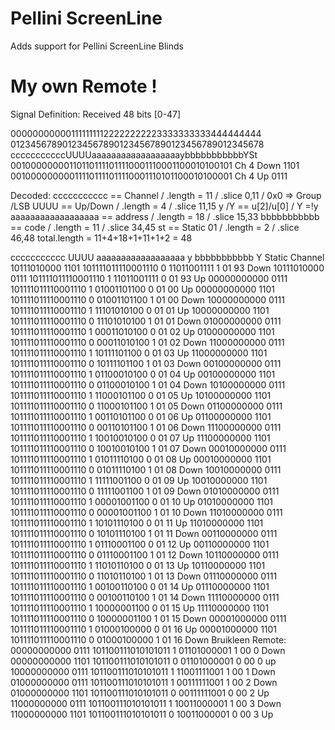 # Pellini ScreenLine

Adds support for Pellini ScreenLine Blinds

# My own Remote !
Signal Definition:
Received 48 bits [0-47]

0000000000011111111122222222223333333333444444444
0123456789012345678901234567890123456789012345678
cccccccccccUUUUaaaaaaaaaaaaaaaaaaybbbbbbbbbbbYSt
001000000001101101111011110001110001100010100101 Ch 4 Down 1101
001000000000111101111011110001110101100010100001 Ch 4 Up   0111

Decoded:
ccccccccccc 	      == Channel   / .length = 11 / .slice 0,11 / 0x0 => Group /LSB
UUUU 			          == Up/Down   / .length = 4  / .slice 11,15
y /Y				        == u[2]/u[0] / Y =!y
aaaaaaaaaaaaaaaaaa 	== address   / .length = 18 / .slice 15,33
bbbbbbbbbbb         == code      / .length = 11 / .slice 34,45
st                  == Static 01 / .length = 2  / .slice  46,48
total.length = 11+4+18+1+11+1+2 = 48

ccccccccccc	UUUU	aaaaaaaaaaaaaaaaaa	y	bbbbbbbbbbb	Y	Static	Channel
10111010000	1101	101111011110001110	0	11011001111	1	01	93	Down
10111010000	0111	101111011110001110	1	11011001111	0	01	93	Up
00000000000	0111	101111011110001110	1	01001101100	0	01	00	Up
00000000000	1101	101111011110001110	0	01001101100	1	01	00	Down
10000000000	0111	101111011110001110	1	11101010100	0	01	01	Up
10000000000	1101	101111011110001110	0	11101010100	1	01	01	Down
01000000000	0111	101111011110001110	1	00011010100	0	01	02	Up
01000000000	1101	101111011110001110	0	00011010100	1	01	02	Down
11000000000	0111	101111011110001110	1	10111101100	0	01	03	Up
11000000000	1101	101111011110001110	0	10111101100	1	01	03	Down
00100000000	0111	101111011110001110	1	01100010100	0	01	04	Up
00100000000	1101	101111011110001110	0	01100010100	1	01	04	Down
10100000000	0111	101111011110001110	1	11000101100	0	01	05	Up
10100000000	1101	101111011110001110	0	11000101100	1	01	05	Down
01100000000	0111	101111011110001110	1	00110101100	0	01	06	Up
01100000000	1101	101111011110001110	0	00110101100	1	01	06	Down
11100000000	0111	101111011110001110	1	10010010100	0	01	07	Up
11100000000	1101	101111011110001110	0	10010010100	1	01	07	Down
00010000000	0111	101111011110001110	1	01011110100	0	01	08	Up
00010000000	1101	101111011110001110	0	01011110100	1	01	08	Down
10010000000	0111	101111011110001110	1	11111001100	0	01	09	Up
10010000000	1101	101111011110001110	0	11111001100	1	01	09	Down
01010000000	0111	101111011110001110	1	00001001100	0	01	10	Up
01010000000	1101	101111011110001110	0	00001001100	1	01	10	Down
11010000000	0111	101111011110001110	1	10101110100	0	01	11	Up
11010000000	1101	101111011110001110	0	10101110100	1	01	11	Down
00110000000	0111	101111011110001110	1	01110001100	0	01	12	Up
00110000000	1101	101111011110001110	0	01110001100	1	01	12	Down
10110000000	0111	101111011110001110	1	11010110100	0	01	13	Up
10110000000	1101	101111011110001110	0	11010110100	1	01	13	Down
01110000000	0111	101111011110001110	1	00100110100	0	01	14	Up
01110000000	1101	101111011110001110	0	00100110100	1	01	14	Down
11110000000	0111	101111011110001110	1	10000001100	0	01	15	Up
11110000000	1101	101111011110001110	0	10000001100	1	01	15	Down
00001000000	0111	101111011110001110	1	01000100000	0	01	16	Up
00001000000	1101	101111011110001110	0	01000100000	1	01	16	Down
Bruikleen Remote:
00000000000 0111  101100111010101011  1 01101000001 1 00  0 Down 
00000000000 1101  101100111010101011  0 01101000001 0 00  0 up 
10000000000 0111  101100111010101011  1 11001111001 1 00  1 Down
01000000000 0111  101100111010101011  1 00111111001 1 00  2 Down
01000000000 1101  101100111010101011  0 00111111001 0 00  2 Up
11000000000 0111  101100111010101011  1 10011000001 1 00  3 Down
11000000000 1101  101100111010101011  0 10011000001 0 00  3 Up


